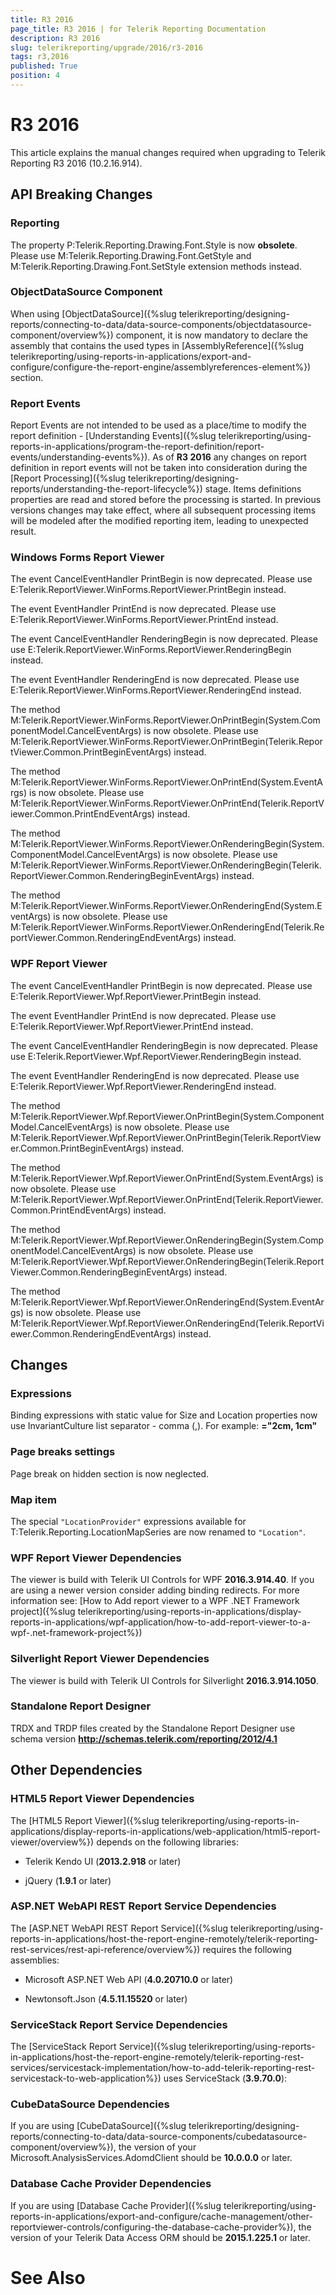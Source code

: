 ```yaml
---
title: R3 2016
page_title: R3 2016 | for Telerik Reporting Documentation
description: R3 2016
slug: telerikreporting/upgrade/2016/r3-2016
tags: r3,2016
published: True
position: 4
---
```


# R3 2016



This article explains the manual changes required when upgrading to Telerik Reporting R3 2016 (10.2.16.914).

## API Breaking Changes

### Reporting

The property P:Telerik.Reporting.Drawing.Font.Style is now __obsolete__.
              Please use
              M:Telerik.Reporting.Drawing.Font.GetStyle and
              M:Telerik.Reporting.Drawing.Font.SetStyle extension methods instead.
            

### ObjectDataSource Component

When using [ObjectDataSource]({%slug telerikreporting/designing-reports/connecting-to-data/data-source-components/objectdatasource-component/overview%}) component,
              it is now mandatory to declare the assembly that contains the used types in
              [AssemblyReference]({%slug telerikreporting/using-reports-in-applications/export-and-configure/configure-the-report-engine/assemblyreferences-element%}) section.
            

### Report Events

Report Events are not intended to be used as a place/time to modify the report definition - [Understanding Events]({%slug telerikreporting/using-reports-in-applications/program-the-report-definition/report-events/understanding-events%}).
              As of __R3 2016__ any changes on report definition
              in report events will not be taken into consideration during the [Report Processing]({%slug telerikreporting/designing-reports/understanding-the-report-lifecycle%}) stage.
              Items definitions properties are read and stored before the processing is started.
              In previous versions changes may take effect, where all subsequent processing items will be modeled after the modified reporting item, leading to unexpected result.
            

### Windows Forms Report Viewer 

The event CancelEventHandler PrintBegin is now deprecated. Please use
              E:Telerik.ReportViewer.WinForms.ReportViewer.PrintBegin
              instead.
            

The event EventHandler PrintEnd is now deprecated. Please use
              E:Telerik.ReportViewer.WinForms.ReportViewer.PrintEnd
              instead.
            

The event CancelEventHandler RenderingBegin
              is now deprecated. Please use
              E:Telerik.ReportViewer.WinForms.ReportViewer.RenderingBegin
              instead.
            

The event EventHandler RenderingEnd is now deprecated. Please use
              E:Telerik.ReportViewer.WinForms.ReportViewer.RenderingEnd
              instead.
            

The method
              M:Telerik.ReportViewer.WinForms.ReportViewer.OnPrintBegin(System.ComponentModel.CancelEventArgs)
              is now obsolete. Please use
              M:Telerik.ReportViewer.WinForms.ReportViewer.OnPrintBegin(Telerik.ReportViewer.Common.PrintBeginEventArgs)
              instead.
            

The method
              M:Telerik.ReportViewer.WinForms.ReportViewer.OnPrintEnd(System.EventArgs)
              is now obsolete. Please use
              M:Telerik.ReportViewer.WinForms.ReportViewer.OnPrintEnd(Telerik.ReportViewer.Common.PrintEndEventArgs)
              instead.
            

The method
              M:Telerik.ReportViewer.WinForms.ReportViewer.OnRenderingBegin(System.ComponentModel.CancelEventArgs)
              is now obsolete. Please use
              M:Telerik.ReportViewer.WinForms.ReportViewer.OnRenderingBegin(Telerik.ReportViewer.Common.RenderingBeginEventArgs)
              instead.
            

The method
              M:Telerik.ReportViewer.WinForms.ReportViewer.OnRenderingEnd(System.EventArgs)
              is now obsolete. Please use
              M:Telerik.ReportViewer.WinForms.ReportViewer.OnRenderingEnd(Telerik.ReportViewer.Common.RenderingEndEventArgs)
              instead.
            

### WPF Report Viewer 

The event CancelEventHandler PrintBegin is now deprecated. Please use
              E:Telerik.ReportViewer.Wpf.ReportViewer.PrintBegin
              instead.
            

The event EventHandler PrintEnd is now deprecated. Please use
              E:Telerik.ReportViewer.Wpf.ReportViewer.PrintEnd
              instead.
            

The event CancelEventHandler RenderingBegin
              is now deprecated. Please use
              E:Telerik.ReportViewer.Wpf.ReportViewer.RenderingBegin
              instead.
            

The event EventHandler RenderingEnd is now deprecated. Please use
              E:Telerik.ReportViewer.Wpf.ReportViewer.RenderingEnd
              instead.
            

The method
              M:Telerik.ReportViewer.Wpf.ReportViewer.OnPrintBegin(System.ComponentModel.CancelEventArgs)
              is now obsolete. Please use
              M:Telerik.ReportViewer.Wpf.ReportViewer.OnPrintBegin(Telerik.ReportViewer.Common.PrintBeginEventArgs)
              instead.
            

The method
              M:Telerik.ReportViewer.Wpf.ReportViewer.OnPrintEnd(System.EventArgs)
              is now obsolete. Please use
              M:Telerik.ReportViewer.Wpf.ReportViewer.OnPrintEnd(Telerik.ReportViewer.Common.PrintEndEventArgs)
              instead.
            

The method
              M:Telerik.ReportViewer.Wpf.ReportViewer.OnRenderingBegin(System.ComponentModel.CancelEventArgs)
              is now obsolete. Please use
              M:Telerik.ReportViewer.Wpf.ReportViewer.OnRenderingBegin(Telerik.ReportViewer.Common.RenderingBeginEventArgs)
              instead.
            

The method
              M:Telerik.ReportViewer.Wpf.ReportViewer.OnRenderingEnd(System.EventArgs)
              is now obsolete. Please use
              M:Telerik.ReportViewer.Wpf.ReportViewer.OnRenderingEnd(Telerik.ReportViewer.Common.RenderingEndEventArgs)
              instead.
            

## Changes

### Expressions

Binding expressions with static value for Size and Location properties
              now use InvariantCulture list separator - comma (,). For example: __="2cm, 1cm"__

### Page breaks settings

Page break on hidden section is now neglected.
            

### Map item

The special `"LocationProvider"` expressions available for
              T:Telerik.Reporting.LocationMapSeries are now renamed to
              `"Location"`.
            

### WPF Report Viewer Dependencies

The viewer is build with Telerik UI Controls for WPF __2016.3.914.40__. If you are using a newer version consider adding binding redirects. For more information see:
              [How to Add report viewer to a WPF .NET Framework project]({%slug telerikreporting/using-reports-in-applications/display-reports-in-applications/wpf-application/how-to-add-report-viewer-to-a-wpf-.net-framework-project%})

### Silverlight Report Viewer Dependencies

The viewer is build with Telerik UI Controls for Silverlight __2016.3.914.1050__.
            

### Standalone Report Designer

TRDX and TRDP files created by the Standalone Report Designer use schema version __http://schemas.telerik.com/reporting/2012/4.1__

## Other Dependencies

### HTML5 Report Viewer Dependencies

The [HTML5 Report Viewer]({%slug telerikreporting/using-reports-in-applications/display-reports-in-applications/web-application/html5-report-viewer/overview%}) depends on the following libraries:
            

* Telerik Kendo UI (__2013.2.918__ or later)
                

* jQuery (__1.9.1__ or later)
                

### ASP.NET WebAPI REST Report Service Dependencies

The [ASP.NET WebAPI REST Report Service]({%slug telerikreporting/using-reports-in-applications/host-the-report-engine-remotely/telerik-reporting-rest-services/rest-api-reference/overview%}) requires the following assemblies:
            

* Microsoft ASP.NET Web API (__4.0.20710.0__ or later)
                

* Newtonsoft.Json (__4.5.11.15520__ or later)
                

### ServiceStack Report Service Dependencies

The [ServiceStack Report Service]({%slug telerikreporting/using-reports-in-applications/host-the-report-engine-remotely/telerik-reporting-rest-services/servicestack-implementation/how-to-add-telerik-reporting-rest-servicestack-to-web-application%}) uses
              ServiceStack (__3.9.70.0__):
            

### CubeDataSource Dependencies

If you are using [CubeDataSource]({%slug telerikreporting/designing-reports/connecting-to-data/data-source-components/cubedatasource-component/overview%}), the version of your
              Microsoft.AnalysisServices.AdomdClient should be __10.0.0.0__ or later.
            

### Database Cache Provider Dependencies

If you are using [Database Cache Provider]({%slug telerikreporting/using-reports-in-applications/export-and-configure/cache-management/other-reportviewer-controls/configuring-the-database-cache-provider%}), the version of your
              Telerik Data Access ORM should be __2015.1.225.1__ or later.
            

# See Also
